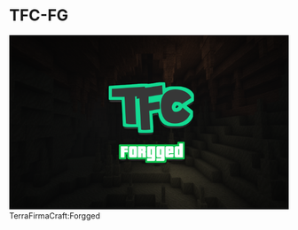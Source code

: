 # TFC-FG
![GitHub Logo](https://github.com/gzzzzzz-247/TFC-FG/raw/master/images/tfc_logo.png)
TerraFirmaCraft:Forgged
